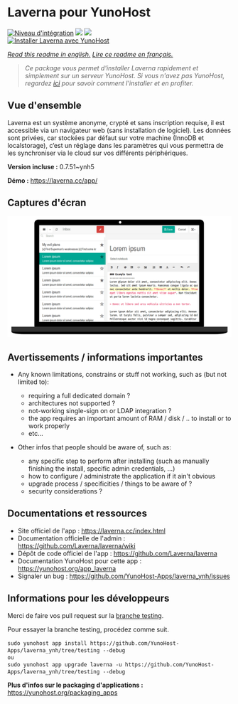 # Laverna pour YunoHost

[![Niveau d'intégration](https://dash.yunohost.org/integration/laverna.svg)](https://dash.yunohost.org/appci/app/laverna) ![](https://ci-apps.yunohost.org/ci/badges/laverna.status.svg) ![](https://ci-apps.yunohost.org/ci/badges/laverna.maintain.svg)  
[![Installer Laverna avec YunoHost](https://install-app.yunohost.org/install-with-yunohost.svg)](https://install-app.yunohost.org/?app=laverna)

*[Read this readme in english.](./README.md)*
*[Lire ce readme en français.](./README_fr.md)*

> *Ce package vous permet d'installer Laverna rapidement et simplement sur un serveur YunoHost.
Si vous n'avez pas YunoHost, regardez [ici](https://yunohost.org/#/install) pour savoir comment l'installer et en profiter.*

## Vue d'ensemble

Laverna est un système anonyme, crypté et sans inscription requise, il est accessible via un navigateur web (sans installation de logiciel).
Les données sont privées, car stockées par défaut sur votre machine (InnoDB et localstorage), c’est un réglage dans les paramètres qui vous permettra de les synchroniser via le cloud sur vos différents périphériques.


**Version incluse :** 0.7.51~ynh5

**Démo :** https://laverna.cc/app/

## Captures d'écran

![](./doc/screenshots/laverna.png)

## Avertissements / informations importantes

* Any known limitations, constrains or stuff not working, such as (but not limited to):
    * requiring a full dedicated domain ?
    * architectures not supported ?
    * not-working single-sign on or LDAP integration ?
    * the app requires an important amount of RAM / disk / .. to install or to work properly
    * etc...

* Other infos that people should be aware of, such as:
    * any specific step to perform after installing (such as manually finishing the install, specific admin credentials, ...)
    * how to configure / administrate the application if it ain't obvious
    * upgrade process / specificities / things to be aware of ?
    * security considerations ?

## Documentations et ressources

* Site officiel de l'app : https://laverna.cc/index.html
* Documentation officielle de l'admin : https://github.com/Laverna/laverna/wiki
* Dépôt de code officiel de l'app : https://github.com/Laverna/laverna
* Documentation YunoHost pour cette app : https://yunohost.org/app_laverna
* Signaler un bug : https://github.com/YunoHost-Apps/laverna_ynh/issues

## Informations pour les développeurs

Merci de faire vos pull request sur la [branche testing](https://github.com/YunoHost-Apps/laverna_ynh/tree/testing).

Pour essayer la branche testing, procédez comme suit.
```
sudo yunohost app install https://github.com/YunoHost-Apps/laverna_ynh/tree/testing --debug
ou
sudo yunohost app upgrade laverna -u https://github.com/YunoHost-Apps/laverna_ynh/tree/testing --debug
```

**Plus d'infos sur le packaging d'applications :** https://yunohost.org/packaging_apps
